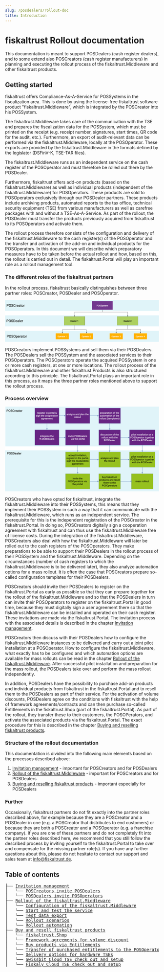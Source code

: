 ```yaml
---
slug: /posdealers/rollout-doc
title: Introduction
---
```


# fiskaltrust Rollout documentation

This documentation is meant to support POSDealers (cash register dealers), and to some extend also POSCreators (cash register manufacturers) in planning and executing the rollout process of the fiskaltrust.Middleware and other fiskaltrust products. 

## Getting started

fiskaltrust offers Compliance-As-A-Service for POSSystems in the fiscalization area. This is done by using the license-free fiskaltrust software product "fiskaltrust.Middleware", which is integrated by the POSCreator into his POSSystem. 

The fiskaltrust.Middleware takes care of the communication with the TSE and prepares the fiscalization data for the POSSystem, which must be printed on the receipt (e.g. receipt number, signatures, start times, QR code for the audit, etc.). Furthermore, an export of audit-relevant data can be performed via the fiskaltrust.Middleware, locally at the POSOperator. These exports are provided by the fiskaltrust.Middleware in the formats defined by the legislator (DSFinV-K, TSE-TAR files). 

The fiskaltrust.Middleware runs as an independent service on the cash register of the POSOperator and must therefore be rolled out there by the POSDealer.

Furthermore, fiskaltrust offers add-on products (based on the fiskaltrust.Middleware) as well as individual products (independent of the fiskaltrust.Middleware) for POSOperators. These products are sold to POSOperators exclusively through our POSDealer partners. These products include archiving products, automated reports to the tax office, technical security equipment (TSE) from various manufacturers as well as carefree packages with and without a TSE-As-A-Service. As part of the rollout, the POSDealer must transfer the products previously acquired from fiskaltrust to its POSOperators and activate them. 

The rollout process therefore consists of the configuration and delivery of the fiskaltrust.Middleware to the cash register(s) of the POSOperator and the transfer and activation of the add-on and individual products for the POSOperators. In this document we will describe which preparatory measures have to be taken before the actual rollout and how, based on this, the rollout is carried out in detail. The fiskaltrust.Portal will play an important role as a rollout management tool.

### The different roles of the fiskaltrust partners

In the rollout process, fiskaltrust basically distinguishes between three partner roles: POSCreator, POSDealer and POSOperator. 



![partner roles](images/partner-roles.png "partner roles")



POSCreators implement POSSystems and sell them via their POSDealers. The POSDealers sell the POSSystem and the associated services to their POSOperators. The POSOperators operate the acquired POSSystem in one or more cash registers, at one or more locations. The rollout process of the fiskaltrust.Middleware and other fiskaltrust.Products is also structured according to this principle. The fiskaltrust.Portal plays an important role in this process, as it maps the three partner roles mentioned above to support the rollout process.

### Process overview

![process overview](images/process-1.png "process overview")

POSCreators who have opted for fiskaltrust, integrate the fiskaltrust.Middleware into their POSSystems, this means that they implement their POSSystem in such a way that it can communicate with the fiskaltrust.Middleware, which runs as an independent service. The prerequisite for this is the independent registration of the POSCreator in the fiskaltrust.Portal. In doing so, POSCreators digitally sign a cooperation agreement with fiskaltrust and can thus use the fiskaltrust.Middleware free of license costs. During the integration of the fiskaltrust.Middleware, POSCreators also deal with how the fiskaltrust.Middleware will later be rolled out to the cash registers of the POSOperators. They make preparations to be able to support their POSDealers in the rollout process of their POSSystem and the fiskaltrust.Middleware. Depending on the circumstances (number of cash registers to which the fiskaltrust.Middleware is to be delivered later), they also analyze automation options for a mass rollout. It is often the case that POSCreators prepare so-called configuration templates for their POSDealers.

POSCreators should invite their POSDealers to register on the fiskaltrust.Portal as early as possible so that they can prepare together for the rollout of the fiskaltrust.Middleware and so that the POSDealers in turn can invite their POSOperators to register on the fiskaltrust.Portal in good time, because they must digitally sign a user agreement there so that the fiskaltrust.Middleware can be installed and operated on their cash register. These invitations are made via the fiskaltrust.Portal. The invitation process with the associated details is described in the chapter [Invitation management](invitation-management/README.md).

POSCreators then discuss with their POSDealers how to configure the fiskaltrust.Middleware instances to be delivered and carry out a joint pilot installation at a POSOperator. How to configure the fiskaltrust.Middleware, what exactly has to be configured and which automation options are available for mass rollouts can be read in the chapter [Rollout of the fiskaltrust.Middleware](middleware/README.md). After successful pilot installation and preparation for the mass rollout, the POSDealers take over and perform the mass rollout independently.

In addition, POSDealers have the possibility to purchase add-on products and individual products from fiskaltrust in the fiskaltrust.Portal and to resell them to the POSDealers as part of their service. For the activation of volume discounts, POSDealers agree on the conditions with fiskaltrust with the help of framework agreements/contracts and can then purchase so-called Entitlements in the fiskaltrust.Shop (part of the fiskaltrust.Portal). As part of the rollout, they transfer these to their customers, the POSOPerators, and activate the associated products via the fiskaltrust.Portal. The exact procedure for this is described in the chapter [Buying and reselling fiskaltrust products](shop/README.md).

### Structure of the rollout documentation

This documentation is divided into the following main elements based on the processes described above:

1. [Invitation management](invitation-management/README.md) - important for POSCreators and for POSDealers
2. [Rollout of the fiskaltrust.Middleware](middleware/README.md) - important for POSCreators and for POSDealers
3. [Buying and reselling fiskaltrust products](shop/README.md) - important especially for POSDealers

### Further

Occasionally, fiskaltrust partners do not fit exactly into the partner roles described above, for example because they are a POSCreator and a POSDealer in one (e.g. a POSCreator that distributes to end customers) or because they are both a POSCreator and a POSOperator (e.g. a franchise company). If you are one of these partners and do not completely fit into the partner roles described here, we recommend that you still follow the described process by inviting yourself to the fiskaltrust.Portal to take over and compensate for the missing partner role(s). If you have any further questions about this, please do not hesitate to contact our support and sales team at info@fiskaltrust.de.

<div className="hide-in-docs">

## Table of contents

<pre>
├── <a href="invitation-management/README.md" title="Invitation management">Invitation management</a>
│   └── <a href="invitation-managemen/README.md#poscreators-invite-posdealers" title="POSCreators invite POSDealers">POSCreators invite POSDealers</a>
│   └── <a href="invitation-managemen/README.md#posdealers-invite-posoperators" title="POSDealers invite POSOperators">POSDealers invite POSOperators</a>
├── <a href="middleware/README.md" title="Middleware">Rollout of the fiskaltrust.Middleware</a>
│   └── <a href="middleware/README.md#configuration-of-the-fiskaltrustmiddleware" title="Configuration of the fiskaltrust.Middleware">Configuration of the fiskaltrust.Middleware</a>
│   └── <a href="middleware/README.md#start-and-test-the-service" title="Start and test the service">Start and test the service</a>
│   └── <a href="middleware/README.md#test-data-export" title="Test data export">Test data export</a>
│   └── <a href="middleware/README.md#rollout-scenarios" title="Rollout scenarios">Rollout scenarios</a>
│   └── <a href="middleware/README.md#rollout-automation" title="Rollout automationt">Rollout automation</a>
├── <a href="shop/README.md" title="Buy and resell fiskaltrust products">Buy and resell fiskaltrust products</a>
│   └── <a href="shop/README.md#fiskaltrustshop" title="fiskaltrust.Shop">fiskaltrust.Shop</a>
│   └── <a href="shop/README.md#framework-agreements-for-volume-discount" title="Framework agreements for volume discount">Framework agreements for volume discount</a>
│   └── <a href="shop/README.md#buy-products-via-entitlements" title="Buy products via Entitlements">Buy products via Entitlements</a>
│   └── <a href="shop/README.md#transfer-of-purchased-entitlements-to-the-posoperator" title="Transfer of purchased entitlements to the POSOperators">Transfer of purchased entitlements to the POSOperators</a>
│   └── <a href="shop/README.md#delivery-options-for-hardware-tses" title="Delivery options for hardware TSEs">Delivery options for hardware TSEs</a>
│   └── <a href="shop/README.md#swissbit-cloud-tse-check-out-and-setup" title="Swissbit Cloud TSE check out and setup">Swissbit Cloud TSE check out and setup</a>
│   └── <a href="shop/README.md#fiskaly-cloud-tse-check-out-and-setup" title="Fiskaly Cloud TSE  check out and setup">Fiskaly Cloud TSE check out and setup</a>
</pre>
</div>
